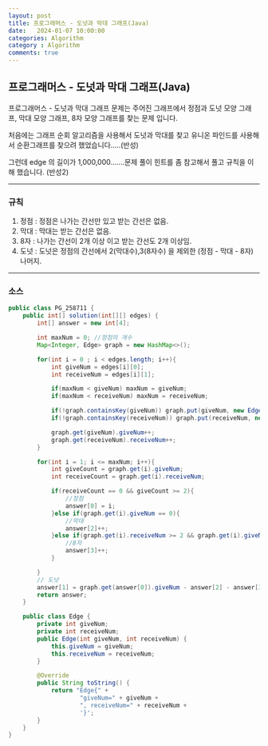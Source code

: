 ```yaml
---
layout: post
title: 프로그래머스 - 도넛과 막대 그래프(Java)
date:   2024-01-07 10:00:00
categories: Algorithm
category : Algorithm
comments: true 
---
```


## 프로그래머스 - 도넛과 막대 그래프(Java)

프로그래머스 - 도넛과 막대 그래프 문제는 주어진 그래프에서 정점과 도넛 모양 그래프, 막대 모양 그래프, 8자 모양 그래프를 찾는 문제 입니다.  

처음에는 그래프 순회 알고리즘을 사용해서 도넛과 막대를 찾고 유니온 파인드를 사용해서 순환그래프를 찾으려 했었습니다.....(반성) 

그런데 edge 의 길이가 1,000,000.......문제 풀이 힌트를 좀 참고해서 풀고 규칙을 이해 했습니다. (반성2)

---

### 규칙

1. 정점 : 정점은 나가는 간선만 있고 받는 간선은 없음.
2. 막대 : 막대는 받는 간선은 없음.
3. 8자 : 나가는 간선이 2개 이상 이고 받는 간선도 2개 이상임.
4. 도넛 : 도넛은 정점의 간선에서 2(막대수),3(8자수) 을 제외한 (정점 - 막대 - 8자) 나머지.

---


### 소스

```java
public class PG_258711 {
    public int[] solution(int[][] edges) {
        int[] answer = new int[4];

        int maxNum = 0; //정점의 개수
        Map<Integer, Edge> graph = new HashMap<>();

        for(int i = 0 ; i < edges.length; i++){
            int giveNum = edges[i][0];
            int receiveNum = edges[i][1];

            if(maxNum < giveNum) maxNum = giveNum;
            if(maxNum < receiveNum) maxNum = receiveNum;

            if(!graph.containsKey(giveNum)) graph.put(giveNum, new Edge(0, 0));
            if(!graph.containsKey(receiveNum)) graph.put(receiveNum, new Edge(0, 0));

            graph.get(giveNum).giveNum++;
            graph.get(receiveNum).receiveNum++;
        }

        for(int i = 1; i <= maxNum; i++){
            int giveCount = graph.get(i).giveNum;
            int receiveCount = graph.get(i).receiveNum;

            if(receiveCount == 0 && giveCount >= 2){
                //정점
                answer[0] = i;
            }else if(graph.get(i).giveNum == 0){
                //막대
                answer[2]++;
            }else if(graph.get(i).receiveNum >= 2 && graph.get(i).giveNum >= 2){
                //8자
                answer[3]++;
            }

        }
        // 도넛
        answer[1] = graph.get(answer[0]).giveNum - answer[2] - answer[3];
        return answer;
    }

    public class Edge {
        private int giveNum;
        private int receiveNum;
        public Edge(int giveNum, int receiveNum) {
            this.giveNum = giveNum;
            this.receiveNum = receiveNum;
        }

        @Override
        public String toString() {
            return "Edge{" +
                    "giveNum=" + giveNum +
                    ", receiveNum=" + receiveNum +
                    '}';
        }
    }
}
```
